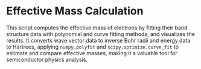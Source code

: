 # Effective Mass Calculation

This script computes the effective mass of electrons by fitting their band structure data with polynomial and curve fitting methods, and visualizes the results. It converts wave vector data to inverse Bohr radii and energy data to Hartrees, applying `numpy.polyfit` and `scipy.optimize.curve_fit` to estimate and compare effective masses, making it a valuable tool for semiconductor physics analysis.
